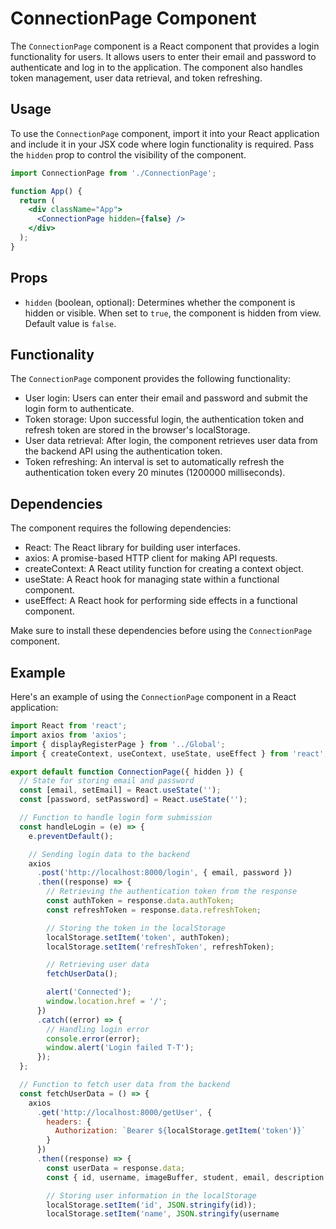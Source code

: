 # ConnectionPage Component

The `ConnectionPage` component is a React component that provides a login functionality for users. It allows users to enter their email and password to authenticate and log in to the application. The component also handles token management, user data retrieval, and token refreshing.

## Usage

To use the `ConnectionPage` component, import it into your React application and include it in your JSX code where login functionality is required. Pass the `hidden` prop to control the visibility of the component.

```jsx
import ConnectionPage from './ConnectionPage';

function App() {
  return (
    <div className="App">
      <ConnectionPage hidden={false} />
    </div>
  );
}
```

## Props

- `hidden` (boolean, optional): Determines whether the component is hidden or visible. When set to `true`, the component is hidden from view. Default value is `false`.

## Functionality

The `ConnectionPage` component provides the following functionality:

- User login: Users can enter their email and password and submit the login form to authenticate.
- Token storage: Upon successful login, the authentication token and refresh token are stored in the browser's localStorage.
- User data retrieval: After login, the component retrieves user data from the backend API using the authentication token.
- Token refreshing: An interval is set to automatically refresh the authentication token every 20 minutes (1200000 milliseconds).

## Dependencies

The component requires the following dependencies:

- React: The React library for building user interfaces.
- axios: A promise-based HTTP client for making API requests.
- createContext: A React utility function for creating a context object.
- useState: A React hook for managing state within a functional component.
- useEffect: A React hook for performing side effects in a functional component.

Make sure to install these dependencies before using the `ConnectionPage` component.

## Example

Here's an example of using the `ConnectionPage` component in a React application:

```jsx
import React from 'react';
import axios from 'axios';
import { displayRegisterPage } from '../Global';
import { createContext, useContext, useState, useEffect } from 'react';

export default function ConnectionPage({ hidden }) {
  // State for storing email and password
  const [email, setEmail] = React.useState('');
  const [password, setPassword] = React.useState('');

  // Function to handle login form submission
  const handleLogin = (e) => {
    e.preventDefault();

    // Sending login data to the backend
    axios
      .post('http://localhost:8000/login', { email, password })
      .then((response) => {
        // Retrieving the authentication token from the response
        const authToken = response.data.authToken;
        const refreshToken = response.data.refreshToken;

        // Storing the token in the localStorage
        localStorage.setItem('token', authToken);
        localStorage.setItem('refreshToken', refreshToken);

        // Retrieving user data
        fetchUserData();

        alert('Connected');
        window.location.href = '/';
      })
      .catch((error) => {
        // Handling login error
        console.error(error);
        window.alert('Login failed T-T');
      });
  };

  // Function to fetch user data from the backend
  const fetchUserData = () => {
    axios
      .get('http://localhost:8000/getUser', {
        headers: {
          Authorization: `Bearer ${localStorage.getItem('token')}`
        }
      })
      .then((response) => {
        const userData = response.data;
        const { id, username, imageBuffer, student, email, description } = userData;

        // Storing user information in the localStorage
        localStorage.setItem('id', JSON.stringify(id));
        localStorage.setItem('name', JSON.stringify(username
